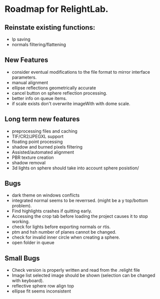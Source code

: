 # Roadmap for RelightLab.



## Reinstate existing functions:

* lp saving
* normals filtering/flattening


## New Features

* consider eventual modifications to the file format to mirror interface parameters.
* manual alignment
* ellipse reflections geometrically accurate
* cancel button on sphere reflection processing.
* better info on queue items.
* if scale exists don't overwrite imageWith with dome scale.

## Long term new features

* preprocessing files and caching
* TIF/CR2/JPEGXL support
* floating point processing
* shadow and burned pixels filtering
* Assisted/automated alignment
* PBR texture creation
* shadow removal
* 3d lights on sphere should take into account sphere posistion/

## Bugs

* dark theme on windows conflicts
* integrated normal seems to be reverrsed. (might be a y top/bottom problem).
* Find highlights crashes if quitting early.
* Accessing the crop tab before loading the project causes it to stop working.
* check for lights before exporting normals or rtis.
* ptm and hsh number of planes cannot be changed.
* check for invalid inner circle when creating a sphere.
* open folder in queue

## Small Bugs

* Check version is properly written and read from the .relight file
* Image list selected image should be shown (selection can be changed with keyboard).
* reflective sphere row align top
* ellipse fit seems inconsistent
